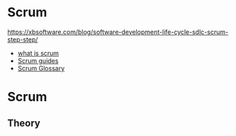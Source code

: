 # Scrum
https://xbsoftware.com/blog/software-development-life-cycle-sdlc-scrum-step-step/

+ [what is scrum](https://www.scrum.org/resources/what-is-scrum?gclid=EAIaIQobChMInqeH9IXP3gIV7rztCh2yNAPpEAAYAiAAEgKdjPD_BwE)
+ [Scrum guides](https://www.scrumguides.org/)
+ [Scrum Glossary](https://www.scrum.org/scrum-glossary)


# Scrum
<!--- Structure taken from https://www.scrumguides.org/docs/scrumguide/v2017/2017-Scrum-Guide-US.pdf#zoom=100 --->
## Theory

<!--- ## Values --->

<!--- ## Roles --->

<!--- ## Events --->

<!--- ## Artefacts --->
